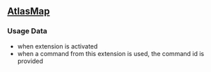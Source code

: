 ## [AtlasMap](https://github.com/jboss-fuse/vscode-atlasmap)

### Usage Data

* when extension is activated
* when a command from this extension is used, the command id is provided
